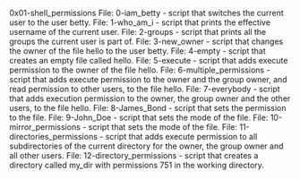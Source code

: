 0x01-shell_permissions
File: 0-iam_betty - script that switches the current user to the user betty.
File: 1-who_am_i - script that prints the effective username of the current user.
File: 2-groups - script that prints all the groups the current user is part of.
File: 3-new_owner - script that changes the owner of the file hello to the user betty.
File: 4-empty - script that creates an empty file called hello.
File: 5-execute - script that adds execute permission to the owner of the file hello.
File: 6-multiple_permissions - script that adds execute permission to the owner and the group owner, and read permission to other users, to the file hello.
File: 7-everybody - script that adds execution permission to the owner, the group owner and the other users, to the file hello.
File: 8-James_Bond - script that sets the permission to the file.
File: 9-John_Doe - script that sets the mode of the file.
File: 10-mirror_permissions - script that sets the mode of the file.
File: 11-directories_permissions - script that adds execute permission to all subdirectories of the current directory for the owner, the group owner and all other users.
File: 12-directory_permissions - script that creates a directory called my_dir with permissions 751 in the working directory. 
